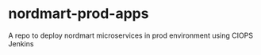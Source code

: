 # nordmart-prod-apps
A repo to deploy nordmart microservices in prod environment using CIOPS Jenkins
